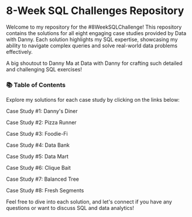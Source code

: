 # **8-Week SQL Challenges Repository**

Welcome to my repository for the #8WeekSQLChallenge! This repository contains the solutions for all eight engaging case studies provided by Data with Danny. Each solution highlights my SQL expertise, showcasing my ability to navigate complex queries and solve real-world data problems effectively.

A big shoutout to Danny Ma at Data with Danny for crafting such detailed and challenging SQL exercises!

### 📚 Table of Contents

Explore my solutions for each case study by clicking on the links below:

Case Study #1: Danny's Diner

Case Study #2: Pizza Runner

Case Study #3: Foodie-Fi

Case Study #4: Data Bank

Case Study #5: Data Mart

Case Study #6: Clique Bait

Case Study #7: Balanced Tree

Case Study #8: Fresh Segments

Feel free to dive into each solution, and let's connect if you have any questions or want to discuss SQL and data analytics!
